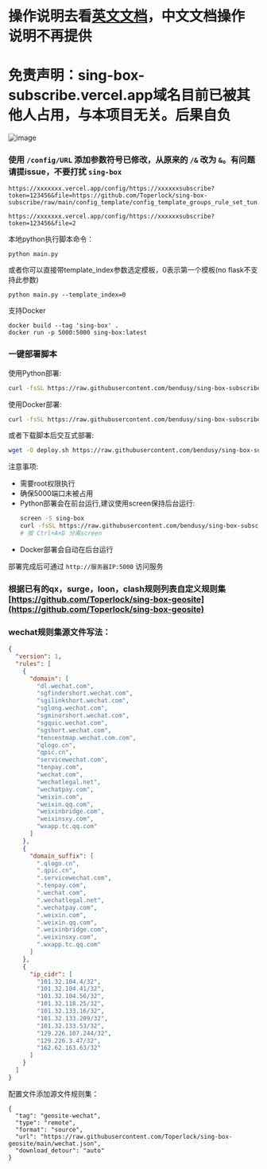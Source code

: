 # 操作说明去看[英文文档](https://github.com/Toperlock/sing-box-subscribe/blob/main/instructions/README.md)，中文文档操作说明不再提供

# 免责声明：sing-box-subscribe.vercel.app域名目前已被其他人占用，与本项目无关。后果自负
![image](https://github.com/Toperlock/sing-box-subscribe/assets/86833913/f9af80bc-f1b7-45dd-a2eb-e26910069f21)

### 使用 `/config/URL` 添加参数符号已修改，从原来的 `/&` 改为 `&`。有问题请提issue，不要打扰 `sing-box`

```
https://xxxxxxx.vercel.app/config/https://xxxxxxsubscribe?token=123456&file=https://github.com/Toperlock/sing-box-subscribe/raw/main/config_template/config_template_groups_rule_set_tun.json
```

```
https://xxxxxxx.vercel.app/config/https://xxxxxxsubscribe?token=123456&file=2
```

本地python执行脚本命令：

```
python main.py
```

或者你可以直接带template_index参数选定模板，0表示第一个模板(no flask不支持此参数)

```
python main.py --template_index=0
```

支持Docker

```
docker build --tag 'sing-box' .
docker run -p 5000:5000 sing-box:latest
```

### 一键部署脚本

使用Python部署:
```bash
curl -fsSL https://raw.githubusercontent.com/bendusy/sing-box-subscribe/main/deploy.sh | bash -s python
```

使用Docker部署:
```bash
curl -fsSL https://raw.githubusercontent.com/bendusy/sing-box-subscribe/main/deploy.sh | bash -s docker
```

或者下载脚本后交互式部署:
```bash
wget -O deploy.sh https://raw.githubusercontent.com/bendusy/sing-box-subscribe/main/deploy.sh && chmod +x deploy.sh && ./deploy.sh
```

注意事项:
- 需要root权限执行
- 确保5000端口未被占用
- Python部署会在前台运行,建议使用screen保持后台运行:
  ```bash
  screen -S sing-box
  curl -fsSL https://raw.githubusercontent.com/bendusy/sing-box-subscribe/main/deploy.sh | bash -s python
  # 按 Ctrl+A+D 分离screen
  ```
- Docker部署会自动在后台运行

部署完成后可通过 `http://服务器IP:5000` 访问服务

### 根据已有的qx，surge，loon，clash规则列表自定义规则集[https://github.com/Toperlock/sing-box-geosite](https://github.com/Toperlock/sing-box-geosite)

### wechat规则集源文件写法：
```json
{
  "version": 1,
  "rules": [
    {
      "domain": [
        "dl.wechat.com",
        "sgfindershort.wechat.com",
        "sgilinkshort.wechat.com",
        "sglong.wechat.com",
        "sgminorshort.wechat.com",
        "sgquic.wechat.com",
        "sgshort.wechat.com",
        "tencentmap.wechat.com.com",
        "qlogo.cn",
        "qpic.cn",
        "servicewechat.com",
        "tenpay.com",
        "wechat.com",
        "wechatlegal.net",
        "wechatpay.com",
        "weixin.com",
        "weixin.qq.com",
        "weixinbridge.com",
        "weixinsxy.com",
        "wxapp.tc.qq.com"
      ]
    },
    {
      "domain_suffix": [
        ".qlogo.cn",
        ".qpic.cn",
        ".servicewechat.com",
        ".tenpay.com",
        ".wechat.com",
        ".wechatlegal.net",
        ".wechatpay.com",
        ".weixin.com",
        ".weixin.qq.com",
        ".weixinbridge.com",
        ".weixinsxy.com",
        ".wxapp.tc.qq.com"
      ]
    },
    {
      "ip_cidr": [
        "101.32.104.4/32",
        "101.32.104.41/32",
        "101.32.104.56/32",
        "101.32.118.25/32",
        "101.32.133.16/32",
        "101.32.133.209/32",
        "101.32.133.53/32",
        "129.226.107.244/32",
        "129.226.3.47/32",
        "162.62.163.63/32"
      ]
    }
  ]
}
```
配置文件添加源文件规则集：
```
{
  "tag": "geosite-wechat",
  "type": "remote",
  "format": "source",
  "url": "https://raw.githubusercontent.com/Toperlock/sing-box-geosite/main/wechat.json",
  "download_detour": "auto"
}
```

